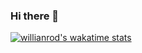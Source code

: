 ### Hi there 👋
[![willianrod's wakatime stats](https://github-readme-stats.vercel.app/api/wakatime?username=hootch)](https://github.com/anuraghazra/github-readme-stats)
<!--
**hootch/hootch** is a ✨ _special_ ✨ repository because its `README.md` (this file) appears on your GitHub profile.

Here are some ideas to get you started:

- 🔭 I’m currently working on ...
- 🌱 I’m currently learning ...
- 👯 I’m looking to collaborate on ...
- 🤔 I’m looking for help with ...
- 💬 Ask me about ...
- 📫 How to reach me: ...
- 😄 Pronouns: ...
- ⚡ Fun fact: ...
-->
